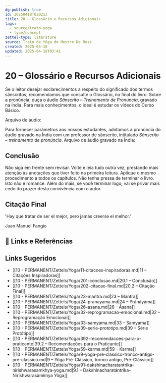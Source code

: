 ```yaml
---
dg-publish: true
id: 20250418T020213
title: 20 – Glossário e Recursos Adicionais
tags:
  - source/trato-yoga
  - type/concept
zettel-type: literature
source: Trato de Yôga do Mestre De Rose
created: 2025-04-18
updated: 2025-04-18T03:41
---
```


# 20 – Glossário e Recursos Adicionais

Se o leitor desejar esclarecimentos a respeito do significado dos termos sânscritos, recomendamos que consulte o Glossário, no final do livro. Sobre a pronúncia, ouça o áudio *Sânscrito – Treinamento de Pronúncia*, gravado na Índia. Para mais conhecimentos, o ideal é estudar os vídeos do Curso Básico.

Arquivo de áudio: 

Para fornecer parâmetros aos nossos estudantes, adotamos a pronúncia do áudio gravado na Índia com um professor de sânscrito, intitulado *Sânscrito – treinamento de pronúncia*. Arquivo de áudio gravado na Índia: 

## Conclusão

Não siga em frente sem revisar. Volte e leia tudo outra vez, prestando mais atenção às anotações que tiver feito na primeira leitura. Aplique o mesmo procedimento a todos os capítulos. Não tenha pressa de terminar o livro. Isto não é romance. Além do mais, se você terminar logo, vai se privar mais cedo do prazer desta convivência com o autor.

## Citação Final

'Hay que tratar de ser el mejor, pero jamás creerse el melhor.' 

Juan Manuel Fangio

## 🔗 Links e Referências

## Links Sugeridos

- [[10 - PERMANENT/Zettels/Yoga/11-citacoes-inspiradoras.md\|11 – Citações Inspiradoras]]
- [[10 - PERMANENT/Zettels/Yoga/201-conclusao.md\|20.1 – Conclusão]]
- [[10 - PERMANENT/Zettels/Yoga/202-citacao-final.md\|20.2 – Citação Final]]
- [[10 - PERMANENT/Zettels/Yoga/23-mantra.md\|23 – Mantra]]
- [[10 - PERMANENT/Zettels/Yoga/24-pranayama.md\|24 – Pránáyáma]]
- [[10 - PERMANENT/Zettels/Yoga/26-asana.md\|26 – Ásana]]
- [[10 - PERMANENT/Zettels/Yoga/32-reprogramacao-emocional.md\|32 – Reprogramação Emocional]]
- [[10 - PERMANENT/Zettels/Yoga/33-samyama.md\|33 – Samyama]]
- [[10 - PERMANENT/Zettels/Yoga/39-serie-prototipo.md\|39 – Série Protótipo]]
- [[10 - PERMANENT/Zettels/Yoga/392-recomendacoes-para-o-praticante\|39.2 – Recomendações para o Praticante]]
- [[10 - PERMANENT/Zettels/Yoga/59-karma.md\|59 – Karma]]
- [[10 - PERMANENT/Zettels/Yoga/9-yoga-pre-classico-tronco-antigo-pre-classico.md\|9 – Yôga Pré-Clássico, tronco antigo, Pré-Clássico]]
- [[10 - PERMANENT/Zettels/Yoga/91-dakshinacharatantrika-nirishwarasamkhya-yoga.md\|9.1 – Dakshinacharatántrika-Niríshwarasámkhya Yôga]]